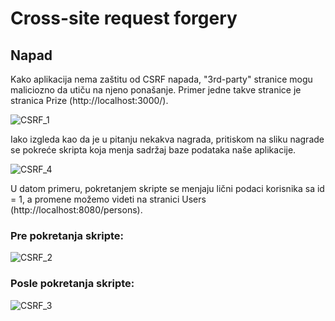 # Cross-site request forgery

## Napad

Kako aplikacija nema zaštitu od CSRF napada, "3rd-party" stranice mogu maliciozno da utiču na njeno ponašanje.
Primer jedne takve stranice je stranica Prize (http://localhost:3000/).

![CSRF_1](https://github.com/jormundur00/RealBookStore/assets/99336265/de575f14-2e6f-4c18-ac9d-66aa5cbb5a9b)

Iako izgleda kao da je u pitanju nekakva nagrada, pritiskom na sliku nagrade se pokreće skripta koja menja sadržaj baze podataka naše aplikacije.

![CSRF_4](https://github.com/jormundur00/RealBookStore/assets/99336265/ee99f4fb-c6d4-4fba-b480-b655917f8b34)

U datom primeru, pokretanjem skripte se menjaju lični podaci korisnika sa id = 1, a promene možemo videti na stranici Users (http://localhost:8080/persons).

### Pre pokretanja skripte:
![CSRF_2](https://github.com/jormundur00/RealBookStore/assets/99336265/dbdaf9a2-7390-4e8b-af4e-f2a2f06551ec)
### Posle pokretanja skripte:
![CSRF_3](https://github.com/jormundur00/RealBookStore/assets/99336265/817b1a00-a3d8-4911-bc90-6f578cf3e224)
